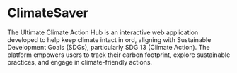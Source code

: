 # ClimateSaver
The Ultimate Climate Action Hub is an interactive web application developed to help keep climate intact in ord, aligning with Sustainable Development Goals (SDGs), particularly SDG 13 (Climate Action). The platform empowers users to track their carbon footprint, explore sustainable practices, and engage in climate-friendly actions.
